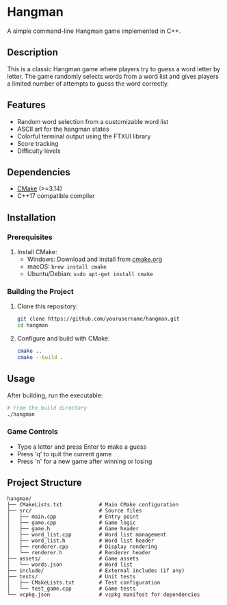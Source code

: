 # Hangman

A simple command-line Hangman game implemented in C++.

## Description

This is a classic Hangman game where players try to guess a word letter by letter. The game randomly selects words from a word list and gives players a limited number of attempts to guess the word correctly.

## Features

- Random word selection from a customizable word list
- ASCII art for the hangman states
- Colorful terminal output using the FTXUI library
- Score tracking
- Difficulty levels

## Dependencies

- [CMake](https://cmake.org/) (>=3.14)
- C++17 compatible compiler

## Installation

### Prerequisites

1. Install CMake:
   - Windows: Download and install from [cmake.org](https://cmake.org/download/)
   - macOS: `brew install cmake`
   - Ubuntu/Debian: `sudo apt-get install cmake`

### Building the Project

1. Clone this repository:
   ```bash
   git clone https://github.com/yourusername/hangman.git
   cd hangman
   ```

2. Configure and build with CMake:
   ```bash
   cmake ..
   cmake --build .
   ```

## Usage

After building, run the executable:

```bash
# From the build directory
./hangman
```

### Game Controls

- Type a letter and press Enter to make a guess
- Press 'q' to quit the current game
- Press 'n' for a new game after winning or losing

## Project Structure

```
hangman/
├── CMakeLists.txt            # Main CMake configuration
├── src/                      # Source files
│   ├── main.cpp              # Entry point
│   ├── game.cpp              # Game logic
│   ├── game.h                # Game header
│   ├── word_list.cpp         # Word list management
│   ├── word_list.h           # Word list header
│   ├── renderer.cpp          # Display rendering
│   └── renderer.h            # Renderer header
├── assets/                   # Game assets
│   └── words.json            # Word list
├── include/                  # External includes (if any)
├── tests/                    # Unit tests
│   ├── CMakeLists.txt        # Test configuration
│   └── test_game.cpp         # Game tests
└── vcpkg.json                # vcpkg manifest for dependencies
```
